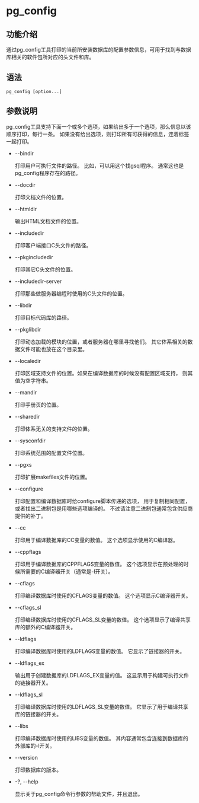 # pg\_config<a name="ZH-CN_TOPIC_0249632265"></a>

## 功能介绍<a name="zh-cn_topic_0237152437_section88358281478"></a>

通过pg\_config工具打印的当前所安装数据库的配置参数信息，可用于找到与数据库相关的软件包所对应的头文件和库。

## 语法<a name="zh-cn_topic_0237152437_section1370013416265"></a>

```
pg_config [option...]
```

## 参数说明<a name="zh-cn_topic_0237152437_section527434312916"></a>

pg\_config工具支持下面一个或多个选项，如果给出多于一个选项，那么信息以该顺序打印，每行一条。 如果没有给出选项，则打印所有可获得的信息，连着标签一起打印。

-   --bindir

    打印用户可执行文件的路径。 比如，可以用这个找gsql程序。 通常这也是pg\_config程序存在的路径。


-   --docdir

    打印文档文件的位置。


-   --htmldir

    输出HTML文档文件的位置。


-   --includedir

    打印客户端接口C头文件的路径。


-   --pkgincludedir

    打印其它C头文件的位置。


-   --includedir-server

    打印那些做服务器编程时使用的C头文件的位置。


-   --libdir

    打印目标代码库的路径。


-   --pkglibdir

    打印动态加载的模块的位置，或者服务器在哪里寻找他们。 其它体系相关的数据文件可能也放在这个目录里。


-   --localedir

    打印区域支持文件的位置。如果在编译数据库的时候没有配置区域支持， 则其值为空字符串。


-   --mandir

    打印手册页的位置。


-   --sharedir

    打印体系无关的支持文件的位置。


-   --sysconfdir

    打印系统范围的配置文件位置。


-   --pgxs

    打印扩展makefiles文件的位置。


-   --configure

    打印配置和编译数据库时给configure脚本传递的选项， 用于复制相同配置， 或者找出二进制包是用哪些选项编译的。 不过请注意二进制包通常包含供应商提供的补丁。


-   --cc

    打印用于编译数据库的CC变量的数值。 这个选项显示使用的C编译器。


-   --cppflags

    打印用于编译数据库的CPPFLAGS变量的数值。 这个选项显示在预处理的时候所需要的C编译器开关（通常是-I开关）。


-   --cflags

    打印编译数据库时使用的CFLAGS变量的数值。 这个选项显示C编译器开关。


-   --cflags\_sl

    打印编译数据库时使用的CFLAGS\_SL变量的数值。 这个选项显示了编译共享库的额外的C编译器开关。


-   --ldflags

    打印编译数据库时使用的LDFLAGS变量的数值。 它显示了链接器的开关。


-   --ldflags\_ex

    输出用于创建数据库的LDFLAGS\_EX变量的值。 这显示用于构建可执行文件的链接器开关。


-   --ldflags\_sl

    打印编译数据库时使用的LDFLAGS\_SL变量的数值。 它显示了用于编译共享库的链接器的开关。


-   --libs

    打印编译数据库时使用的LIBS变量的数值。 其内容通常包含连接到数据库的外部库的-l开关。


-   --version

    打印数据库的版本。


-   -?, --help

    显示关于pg\_config命令行参数的帮助文件，并且退出。



